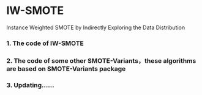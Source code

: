 # IW-SMOTE
Instance Weighted SMOTE by Indirectly Exploring the Data Distribution
### 1. The code of IW-SMOTE
### 2. The code of some other SMOTE-Variants，these algorithms are based on SMOTE-Variants package
### 3. Updating......
